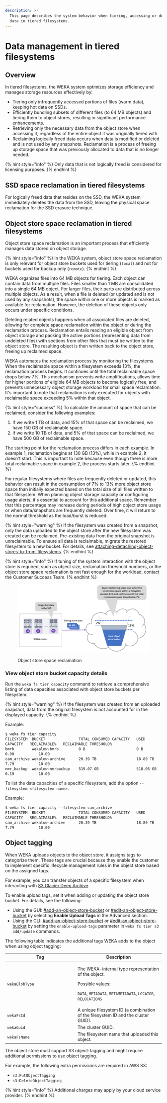```yaml
---
description: >-
  This page describes the system behavior when tiering, accessing or deleting
  data in tiered filesystems.
---
```


# Data management in tiered filesystems

## Overview

In tiered filesystems, the WEKA system optimizes storage efficiency and manages storage resources effectively by:

* Tiering only infrequently accessed portions of files (warm data), keeping hot data on SSDs.
* Efficiently bundling subsets of different files (to 64 MB objects) and tiering them to object stores, resulting in significant performance enhancements.
* Retrieving only the necessary data from the object store when accessing it, regardless of the entire object it was originally tiered with.
* Reclaiming logically freed data occurs when data is modified or deleted and is not used by any snapshots. Reclamation is a process of freeing up storage space that was previously allocated to data that is no longer needed.

{% hint style="info" %}
Only data that is not logically freed is considered for licensing purposes.
{% endhint %}

## SSD space reclamation in tiered filesystems

For logically freed data that resides on the SSD, the WEKA system immediately deletes the data from the SSD, leaving the physical space reclamation for the SSD erasure technique.

## Object store space reclamation in tiered filesystems

Object store space reclamation is an important process that efficiently manages data stored on object storage.

{% hint style="info" %}
In the WEKA system, object store space reclamation is only relevant for object store buckets used for tiering (`local`) and not for buckets used for backup only (`remote`).
{% endhint %}

WEKA organizes files into 64 MB objects for tiering. Each object can contain data from multiple files. Files smaller than 1 MB are consolidated into a single 64 MB object. For larger files, their parts are distributed across multiple objects. As a result, when a file is deleted (or updated and is not used by any snapshots), the space within one or more objects is marked as available for reclamation. However, the deletion of these objects only occurs under specific conditions.

Deleting related objects happens when all associated files are deleted, allowing for complete space reclamation within the object or during the reclamation process. Reclamation entails reading an eligible object from object storage and packing the active portions (representing data from undeleted files) with sections from other files that must be written to the object store. The resulting object is then written back to the object store, freeing up reclaimed space.

WEKA automates the reclamation process by monitoring the filesystems. When the reclaimable space within a filesystem exceeds 13%, the reclamation process begins. It continues until the total reclaimable space drops below 7%. This mechanism prevents write amplifications, allows time for higher portions of eligible 64 MB objects to become logically free, and prevents unnecessary object storage workload for small space reclamation. It's important to note that reclamation is only executed for objects with reclaimable space exceeding 5% within that object.

{% hint style="success" %}
To calculate the amount of space that can be reclaimed, consider the following examples:

1. If we write 1 TB of data, and 15% of that space can be reclaimed, we have 150 GB of reclaimable space.
2. If we write 10 TB of data, and 5% of that space can be reclaimed, we have 500 GB of reclaimable space.

The starting point for the reclamation process differs in each example. In example 1, reclamation begins at 130 GB (13%), while in example 2, it doesn't start. This is important to note because even though there is more total reclaimable space in example 2, the process starts later.
{% endhint %}

For regular filesystems where files are frequently deleted or updated, this behavior can result in the consumption of 7% to 13% more object store space than initially expected based on the total size of all files written to that filesystem. When planning object storage capacity or configuring usage alerts, it's essential to account for this additional space. Remember that this percentage may increase during periods of high object store usage or when data/snapshots are frequently deleted. Over time, it will return to the normal threshold as the load/burst is reduced.

{% hint style="warning" %}
If the filesystem was created from a snapshot, only the data uploaded to the object store after the new filesystem was created can be reclaimed. Pre-existing data from the original snapshot is unreclaimable. To ensure all data is reclaimable, migrate the restored filesystem to a new bucket. For details, see [attaching-detaching-object-stores-to-from-filesystems](../attaching-detaching-object-stores-to-from-filesystems/ "mention").
{% endhint %}

{% hint style="info" %}
If tuning of the system interaction with the object store is required, such as object size, reclamation threshold numbers, or the object store space reclamation is not fast enough for the workload, contact the Customer Success Team.
{% endhint %}

<figure><img src="../../.gitbook/assets/obs_reclaim_space.png" alt=""><figcaption><p>Object store space reclamation</p></figcaption></figure>

### View object store bucket capacity details

Run the `weka fs tier capacity` command to retrieve a comprehensive listing of data capacities associated with object store buckets per filesystem.

{% hint style="warning" %}
If the filesystem was created from an uploaded snapshot, data from the original filesystem is not accounted for in the displayed capacity.
{% endhint %}

Example:

```
$ weka fs tier capacity
FILESYSTEM  BUCKET               TOTAL CONSUMED CAPACITY   USED CAPACITY   RECLAIMABLE%   RECLAIMABLE THRESHOLD%
bmrb        wekalow-bmrb         0 B                       0 B             0.00           10.00
cam_archive wekalow-archive      20.39 TB                  18.80 TB        7.79           10.00
nmr_backup  wekalow-nmrbackup    519.07 GB                 518.05 GB       0.19           10.00

```

To list the data capacities of a specific filesystem, add the option `--filesystem <filesystem name>`.

Example:

```
$ weka fs tier capacity --filesystem cam_archive
FILESYSTEM  BUCKET               TOTAL CONSUMED CAPACITY   USED CAPACITY   RECLAIMABLE%   RECLAIMABLE THRESHOLD%
cam_archive wekalow-archive      20.39 TB                  18.80 TB        7.79           10.00

```

## Object tagging

When WEKA uploads objects to the object store, it assigns tags to categorize them. These tags are crucial because they enable the customer to implement specific lifecycle management rules in the object store based on the assigned tags.

For example, you can transfer objects of a specific filesystem when interacting with [S3 Glacier Deep Archive](https://aws.amazon.com/s3/storage-classes/glacier/instant-retrieval/).

To enable upload tags, set it when adding or updating the object store bucket. For details, see the following:

* Using the GUI: [#add-an-object-store-bucket](../managing-object-stores/managing-object-stores.md#add-an-object-store-bucket "mention") or [#edit-an-object-store-bucket](../managing-object-stores/managing-object-stores.md#edit-an-object-store-bucket "mention") by selecting **Enable Upload Tags** in the Advanced section.
* Using the CLI: [#add-an-object-store-bucket](../managing-object-stores/managing-object-stores-1.md#add-an-object-store-bucket "mention") or [#edit-an-object-store-bucket](../managing-object-stores/managing-object-stores-1.md#edit-an-object-store-bucket "mention") by setting the `enable-upload-tags` parameter in `weka fs tier s3 add/update` commands.

The following table indicates the additional tags WEKA adds to the object when using object tagging:

<table><thead><tr><th width="212">Tag</th><th>Description</th></tr></thead><tbody><tr><td><code>wekaBlobType</code></td><td><p>The WEKA-internal type representation of the object.</p><p>Possible values:  </p><p><code>DATA</code>, <code>METADATA</code>, <code>METAMETADATA</code>, <code>LOCATOR</code>, <code>RELOCATIONS</code></p></td></tr><tr><td><code>wekaFsId</code></td><td>A unique filesystem ID (a combination of the filesystem ID and the cluster GUID).</td></tr><tr><td><code>wekaGuid</code></td><td>The cluster GUID.</td></tr><tr><td><code>wekaFsName</code></td><td>The filesystem name that uploaded this object. </td></tr></tbody></table>

The object store must support S3 object-tagging and might require additional permissions to use object tagging.

For example, the following extra permissions are required in AWS S3:

* `s3:PutObjectTagging`&#x20;
* `s3:DeleteObjectTagging`

{% hint style="info" %}
Additional charges may apply by your cloud service provider.
{% endhint %}

